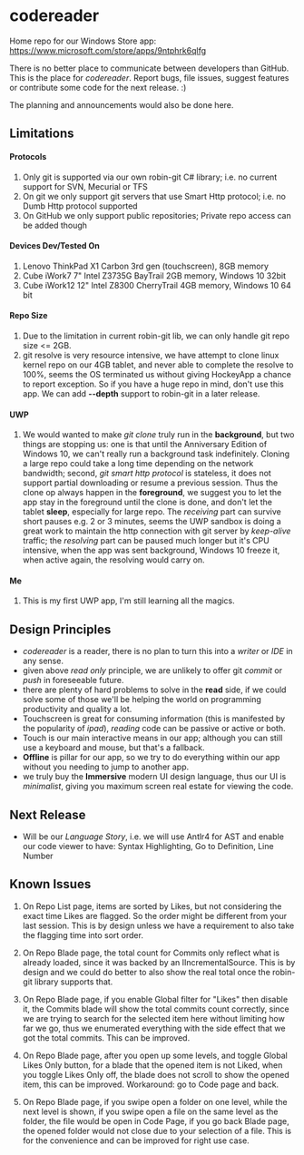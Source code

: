 # codereader

Home repo for our Windows Store app: https://www.microsoft.com/store/apps/9ntphrk6qlfg

There is no better place to communicate between developers than GitHub. This is the place for *codereader*. Report bugs, file issues, suggest features or contribute some code for the next release. :)

The planning and announcements would also be done here.


## Limitations


#### Protocols

1. Only git is supported via our own robin-git C# library; i.e. no current support for SVN, Mecurial or TFS
2. On git we only support git servers that use Smart Http protocol; i.e. no Dumb Http protocol supported
3. On GitHub we only support public repositories; Private repo access can be added though

#### Devices Dev/Tested On

1. Lenovo ThinkPad X1 Carbon 3rd gen (touchscreen), 8GB memory
2. Cube iWork7 7" Intel Z3735G BayTrail 2GB memory, Windows 10 32bit
3. Cube iWork12 12" Intel Z8300 CherryTrail 4GB memory, Windows 10 64 bit

#### Repo Size

1. Due to the limitation in current robin-git lib, we can only handle git repo size <= 2GB.
2. git resolve is very resource intensive, we have attempt to clone linux kernel repo on our 4GB tablet, and never able to complete the resolve to 100%, seems the OS terminated us without giving HockeyApp a chance to report exception. So if you have a huge repo in mind, don't use this app. We can add **--depth** support to robin-git in a later release.

#### UWP

1. We would wanted to make *git clone* truly run in the **background**, but two things are stopping us: one is that until the Anniversary Edition of Windows 10, we can't really run a background task indefinitely. Cloning a large repo could take a long time depending on the network bandwidth; second, *git smart http protocol* is stateless, it does not support partial downloading or resume a previous session. Thus the clone op always happen in the **foreground**, we suggest you to let the app stay in the foreground until the clone is done, and don't let the tablet **sleep**, especially for large repo. The *receiving* part can survive short pauses e.g. 2 or 3 minutes, seems the UWP sandbox is doing a great work to maintain the http connection with git server by *keep-alive* traffic; the *resolving* part can be paused much longer but it's CPU intensive, when the app was sent background, Windows 10 freeze it, when active again, the resolving would carry on.

#### Me

1. This is my first UWP app, I'm still learning all the magics.


## Design Principles

* *codereader* is a reader, there is no plan to turn this into a *writer* or *IDE* in any sense.
* given above *read only* principle, we are unlikely to offer git *commit* or *push* in foreseeable future.
* there are plenty of hard problems to solve in the **read** side, if we could solve some of those we'll be helping the world on programming productivity and quality a lot.
* Touchscreen is great for consuming information (this is manifested by the popularity of *ipad*), *reading* code can be passive or active or both.
* Touch is our main interactive means in our app; although you can still use a keyboard and mouse, but that's a fallback.
* **Offline** is pillar for our app, so we try to do everything within our app without you needing to jump to another app.
* we truly buy the **Immersive** modern UI design language, thus our UI is *minimalist*, giving you maximum screen real estate for viewing the code.

## Next Release

* Will be our *Language Story*, i.e. we will use Antlr4 for AST and enable our code viewer to have: Syntax Highlighting, Go to Definition, Line Number


## Known Issues

1. On Repo List page, items are sorted by Likes, but not considering the exact time Likes are flagged. So the order might be different from your last session. This is by design unless we have a requirement to also take the flagging time into sort order.

2. On Repo Blade page, the total count for Commits only reflect what is already loaded, since it was backed by an IIncrementalSource. This is by design and we could do better to also show the real total once the robin-git library supports that.

3. On Repo Blade page, if you enable Global filter for "Likes" then disable it, the Commits blade will show the total commits count correctly, since we are trying to search for the selected item here without limiting how far we go, thus we enumerated everything with the side effect that we got the total commits. This can be improved.

4. On Repo Blade page, after you open up some levels, and toggle Global Likes Only button, for a blade that the opened item is not Liked, when you toggle Likes Only off, the blade does not scroll to show the opened item, this can be improved. Workaround: go to Code page and back.

5. On Repo Blade page, if you swipe open a folder on one level, while the next level is shown, if you swipe open a file on the same level as the folder, the file would be open in Code Page, if you go back Blade page, the opened folder would not close due to your selection of a file. This is for the convenience and can be improved for right use case.

